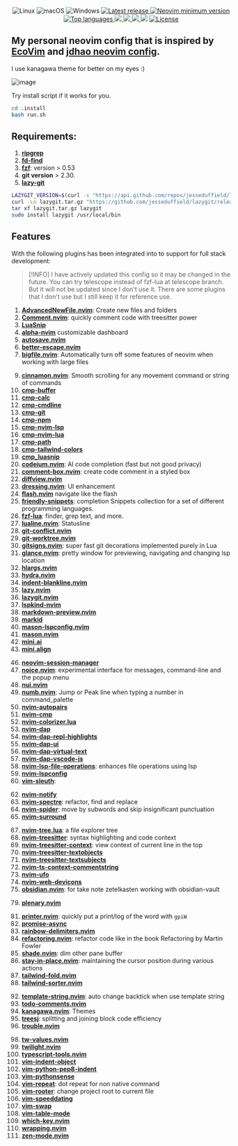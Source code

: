 <div align="center">
<p>
    <a>
      <img alt="Linux" src="https://img.shields.io/badge/Linux-%23.svg?style=flat-square&logo=linux&color=FCC624&logoColor=black" />
    </a>
    <a>
      <img alt="macOS" src="https://img.shields.io/badge/macOS-%23.svg?style=flat-square&logo=apple&color=000000&logoColor=white" />
    </a>
    <a>
      <img alt="Windows" src="https://img.shields.io/badge/Windows-%23.svg?style=flat-square&logo=windows&color=0078D6&logoColor=white" />
    </a>
    <a href="https://github.com/destngx/nvim-config/releases/latest">
      <img alt="Latest release" src="https://img.shields.io/github/v/release/jdhao/nvim-config" />
    </a>
    <a href="https://github.com/neovim/neovim/releases/tag/stable">
      <img src="https://img.shields.io/badge/Neovim-0.10.0-blueviolet.svg?style=flat-square&logo=Neovim&logoColor=green" alt="Neovim minimum version"/>
    </a>
    <a href="https://github.com/destngx/nvim-config/search?l=vim-script">
      <img src="https://img.shields.io/github/languages/top/destngx/nvim-config" alt="Top languages"/>
    </a>
    <a href="https://github.com/destngx/nvim-config/graphs/commit-activity">
      <img src="https://img.shields.io/github/commit-activity/m/destngx/nvim-config?style=flat-square" />
    </a>
    <a href="https://github.com/destngx/nvim-config/releases/tag/v0.9.5">
      <img src="https://img.shields.io/github/commits-since/destngx/nvim-config/v0.9.5?style=flat-square" />
    </a>
    <a href="https://github.com/destngx/nvim-config/graphs/contributors">
      <img src="https://img.shields.io/github/contributors/destngx/nvim-config?style=flat-square" />
    </a>
    <a>
      <img src="https://img.shields.io/github/repo-size/destngx/nvim-config?style=flat-square" />
    </a>
    <a href="https://github.com/destngx/nvim-config/blob/master/LICENSE">
      <img src="https://img.shields.io/github/license/destngx/nvim-config?style=flat-square&logo=GNU&label=License" alt="License"/>
    </a>
</p>
</div>

## My personal neovim config that is inspired by [EcoVim](https://github.com/ecosse3/nvim) and [jdhao neovim config](https://github.com/jdhao/nvim-config).

I use kanagawa theme for better on my eyes :)

![image](https://github.com/destngx/nvim-config/assets/92440783/db8dd463-82d2-4520-b7f0-226596e29127)


Try install script if it works for you.
``` sh
cd .install
bash run.sh
```
## Requirements:
1. **[ripgrep](https://github.com/BurntSushi/ripgrep)**
2. **[fd-find](https://github.com/sharkdp/fd)**
3. **[fzf](https://github.com/junegunn/fzf)**: version > 0.53
4. **git version** > 2.30.
5. **[lazy-git](https://github.com/jesseduffield/lazygit)**

``` sh
LAZYGIT_VERSION=$(curl -s "https://api.github.com/repos/jesseduffield/lazygit/releases/latest" | grep -Po '"tag_name": "v\K[^"]*')
curl -Lo lazygit.tar.gz "https://github.com/jesseduffield/lazygit/releases/latest/download/lazygit_${LAZYGIT_VERSION}_Linux_x86_64.tar.gz"
tar xf lazygit.tar.gz lazygit
sudo install lazygit /usr/local/bin
```
## Features
With the following plugins has been integrated into to support for full stack development:

> [!INFO] I have actively updated this config so it may be changed in the future.
> You can try telescope instead of fzf-lua at telescope branch. But it will not be updated since I don't use it.
> There are some plugins that I don't use but I still keep it for reference use.

1. **[AdvancedNewFile.nvim]()**: Create new files and folders
2. **[Comment.nvim]()**: quickly comment code with treesitter power
3. **[LuaSnip](https://github.com/L3MON4D3/LuaSnip)**
4. **[alpha-nvim]()** customizable dashboard
5. **[autosave.nvim]()**
6. **[better-escape.nvim]()**
7. **[bigfile.nvim]()**: Automatically turn off some features of neovim when working with large files
<!-- 8. **[grapple.nvim]()** -->
9. **[cinnamon.nvim]()**: Smooth scrolling for any movement command or string of commands
10. **[cmp-buffer]()**
11. **[cmp-calc]()**
12. **[cmp-cmdline]()**
13. **[cmp-git]()**
14. **[cmp-npm]()**
15. **[cmp-nvim-lsp]()**
16. **[cmp-nvim-lua]()**
17. **[cmp-path]()**
18. **[cmp-tailwind-colors]()**
19. **[cmp_luasnip]()**
20. **[codeium.nvim]()**: AI code completion (fast but not good privacy)
21. **[comment-box.nvim]()**: create code comment in a styled box
22. **[diffview.nvim]()**
23. **[dressing.nvim]()**: UI enhancement
24. **[flash.nvim]()** navigate like the flash
25. **[friendly-snippets]()**: completion Snippets collection for a set of different programming languages.
26. **[fzf-lua]()**: finder, grep text, and more.
27. **[lualine.nvim]()**: Statusline
28. **[git-conflict.nvim]()**
29. **[git-worktree.nvim]()**
30. **[gitsigns.nvim](https://github.com/lewis6991/gitsigns.nvim)**: super fast git decorations implemented purely in Lua
31. **[glance.nvim]()**: pretty window for previewing, navigating and changing lsp location
32. **[hlargs.nvim]()**
33. **[hydra.nvim]()**
34. **[indent-blankline.nvim]()**
35. **[lazy.nvim]()**
36. **[lazygit.nvim]()**
37. **[lspkind-nvim]()**
38. **[markdown-preview.nvim]()**
39. **[markid]()**
40. **[mason-lspconfig.nvim]()**
41. **[mason.nvim]()**
42. **[mini.ai]()**
43. **[mini.align]()**
<!-- 44. **[mini.bufremove]()** -->
<!-- 45. **[multicursors.nvim]()** -->
46. **[neovim-session-manager]()**
47. **[noice.nvim]()**: experimental interface for messages, command-line and the popup menu
48. **[nui.nvim]()**
49. **[numb.nvim]()**: Jump or Peak line when typing a number in command_palette
50. **[nvim-autopairs]()**
51. **[nvim-cmp]()**
52. **[nvim-colorizer.lua]()**
53. **[nvim-dap]()**
54. **[nvim-dap-repl-highlights]()**
55. **[nvim-dap-ui]()**
56. **[nvim-dap-virtual-text]()**
57. **[nvim-dap-vscode-js]()**
58. **[nvim-lsp-file-operations]()**: enhances file operations using lsp
59. **[nvim-lspconfig]()**
60. **[vim-sleuth]()**:
<!-- 61. **[nvim-nonicons]()** -->
62. **[nvim-notify]()**
63. **[nvim-spectre]()**: refactor, find and replace
64. **[nvim-spider]()**: move by subwords and skip insignificant punctuation
65. **[nvim-surround]()**
<!-- 66. **[nvim-toggleterm.lua]()** -->
67. **[nvim-tree.lua]()**: a file explorer tree
68. **[nvim-treesitter]()**: syntax highlighting and code context
69. **[nvim-treesitter-context]()**: view context of current line in the top
70. **[nvim-treesitter-textobjects]()**
71. **[nvim-treesitter-textsubjects]()**
72. **[nvim-ts-context-commentstring]()**
73. **[nvim-ufo]()**
74. **[nvim-web-devicons]()**
75. **[obsidian.nvim]()**: for take note zetelkasten working with obsidian-vault
<!-- 76. **[octo.nvim]()** -->
<!-- 77. **[package-info.nvim]()**: enhancement for package.json -->
<!-- 78. **[parrot.nvim]()**: AI assistant -->
79. **[plenary.nvim]()**
<!-- 80. **[popup.nvim]()** deprecated -->
81. **[printer.nvim]()**: quickly put a print/log of the word with `gpiW`
82. **[promise-async]()**
83. **[rainbow-delimiters.nvim]()**
84. **[refactoring.nvim]()**: refactor code like in the book Refactoring by Martin Fowler
85. **[shade.nvim]()**: dim other pane buffer
86. **[stay-in-place.nvim]()**: maintaining the cursor position during various actions
87. **[tailwind-fold.nvim]()**
88. **[tailwind-sorter.nvim]()**
<!-- 89. **[telescope-fzf-native.nvim]()** -->
<!-- 90. **[telescope-repo.nvim]()** -->
<!-- 91. **[telescope.nvim]()** -->
92. **[template-string.nvim]()**: auto change backtick when use template string
93. **[todo-comments.nvim]()**
94. **[kanagawa.nvim]()**: Themes
95. **[treesj]()**: splitting and joining block code efficiency
96. **[trouble.nvim]()**
<!-- 97. **[tsc.nvim]()**: project wide async ts type-checking -->
98. **[tw-values.nvim]()**
99. **[twilight.nvim]()**
100. **[typescript-tools.nvim]()**
101. **[vim-indent-object]()**
102. **[vim-python-pep8-indent]()**
103. **[vim-pythonsense]()**
104. **[vim-repeat]()**: dot repeat for non native command
105. **[vim-rooter]()**: change project root to current file
106. **[vim-speeddating]()**
107. **[vim-swap]()**
108. **[vim-table-mode]()**
109. **[which-key.nvim]()**
110. **[wrapping.nvim]()**
111. **[zen-mode.nvim]()**
